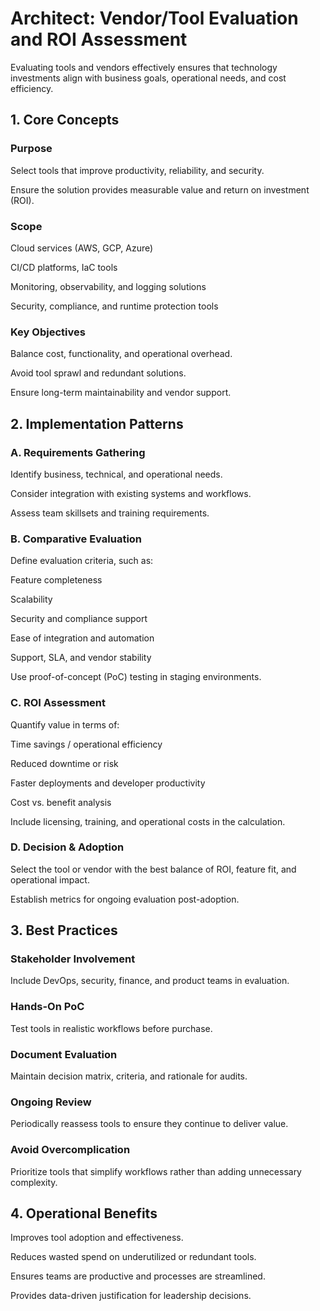 # Architect: Vendor/Tool Evaluation and ROI Assessment

Evaluating tools and vendors effectively ensures that technology investments align with business goals, operational needs, and cost efficiency.

## 1. Core Concepts

### Purpose

Select tools that improve productivity, reliability, and security.

Ensure the solution provides measurable value and return on investment (ROI).

### Scope

Cloud services (AWS, GCP, Azure)

CI/CD platforms, IaC tools

Monitoring, observability, and logging solutions

Security, compliance, and runtime protection tools

### Key Objectives

Balance cost, functionality, and operational overhead.

Avoid tool sprawl and redundant solutions.

Ensure long-term maintainability and vendor support.

## 2. Implementation Patterns
### A. Requirements Gathering

Identify business, technical, and operational needs.

Consider integration with existing systems and workflows.

Assess team skillsets and training requirements.

### B. Comparative Evaluation

Define evaluation criteria, such as:

Feature completeness

Scalability

Security and compliance support

Ease of integration and automation

Support, SLA, and vendor stability

Use proof-of-concept (PoC) testing in staging environments.

### C. ROI Assessment

Quantify value in terms of:

Time savings / operational efficiency

Reduced downtime or risk

Faster deployments and developer productivity

Cost vs. benefit analysis

Include licensing, training, and operational costs in the calculation.

### D. Decision & Adoption

Select the tool or vendor with the best balance of ROI, feature fit, and operational impact.

Establish metrics for ongoing evaluation post-adoption.

## 3. Best Practices

### Stakeholder Involvement

Include DevOps, security, finance, and product teams in evaluation.

### Hands-On PoC

Test tools in realistic workflows before purchase.

### Document Evaluation

Maintain decision matrix, criteria, and rationale for audits.

### Ongoing Review

Periodically reassess tools to ensure they continue to deliver value.

### Avoid Overcomplication

Prioritize tools that simplify workflows rather than adding unnecessary complexity.

## 4. Operational Benefits

Improves tool adoption and effectiveness.

Reduces wasted spend on underutilized or redundant tools.

Ensures teams are productive and processes are streamlined.

Provides data-driven justification for leadership decisions.